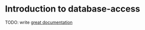 # Introduction to database-access

TODO: write [great documentation](http://jacobian.org/writing/what-to-write/)
